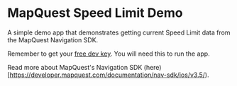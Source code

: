 # MapQuest Speed Limit Demo
A simple demo app that demonstrates getting current Speed Limit data from the MapQuest Navigation SDK.

Remember to get your [free dev key](developer.mapquest.com). You will need this to run the app.

Read more about MapQuest's Navigation SDK (here)[https://developer.mapquest.com/documentation/nav-sdk/ios/v3.5/).
